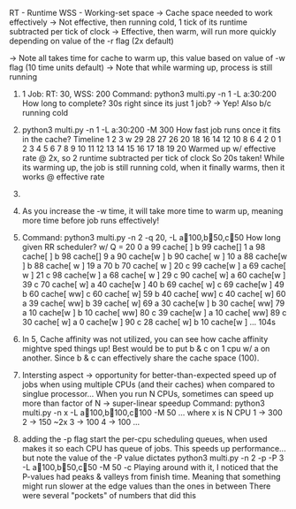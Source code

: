 RT - Runtime
WSS - Working-set space -> Cache space needed to work effectively
-> Not effective, then running cold, 1 tick of its runtime subtracted per tick of clock
-> Effective, then warm, will run more quickly depending on value of the -r flag (2x default)

-> Note all takes time for cache to warm up, this value based on value of -w flag (10 time units default)
-> Note that while warming up, process is still running
1. 1 Job: RT: 30, WSS: 200
    Command: python3 multi.py -n 1 -L a:30:200
    How long to complete?
    30s right since its just 1 job? -> Yep! Also b/c running cold

2. python3 multi.py -n 1 -L a:30:200 -M 300
    How fast job runs once it fits in the cache?
    Timeline
    1   2   3                           w
    29  28  27  26                      20  18  16  14  12  10  8   6   4   2   0
    1   2   3   4   5   6   7   8   9   10  11  12  13  14  15  16  17  18  19  20
    Warmed up w/ effective rate @ 2x, so 2 runtime subtracted per tick of clock
    So 20s taken!
    While its warming up, the job is still running cold, when it finally warms, then it works @ effective rate
3. 
4. As you increase the -w time, it will take more time to warm up, meaning more time before job runs effectively!
5. Command: python3 multi.py -n 2 -q 20, -L a:100:100,b:100:50,c:100:50
    How long given RR scheduler? w/ Q = 20
    0 a 99 cache[ ]             b 99 cache[]
    1 a 98 cache[ ]             b 98 cache[]
    9 a 90 cache[w ]            b 90 cache[ w ]
    10 a 88 cache[w ]           b 88 cache[ w ]
    19 a 70                     b 70 cache[ w ]
    20 c 99 cache[w  ]          a 69 cache[ w ]
    21 c 98 cache[w  ]          a 68 cache[ w ]
    29 c 90 cache[  w]          a 60 cache[w  ]
    39 c 70 cache[  w]          a 40 cache[w  ]
    40 b 69 cache[  w]          c 69 cache[w  ]
    49 b 60 cache[ ww]          c 60 cache[  w]
    59 b 40 cache[ ww]          c 40 cache[  w]
    60 a 39 cache[ ww]          b 39 cache[  w]
    69 a 30 cache[w  ]          b 30 cache[ ww]
    79 a 10 cache[w  ]          b 10 cache[ ww]
    80 c 39 cache[w  ]          a 10 cache[ ww]
    89 c 30 cache[  w]          a 0  cache[w  ]
    90 c 28 cache[  w]          b 10 cache[w  ]
    ... 104s

6. In 5, Cache affinity was not utilized, you can see how cache affinity mightve sped things up! Best would be to put b & c on 1 cpu w/ a on another. Since b & c can effectively share the cache space (100).

7. Intersting aspect -> opportunity for better-than-expected speed up of jobs when using multiple CPUs (and their caches) when compared to singlue processor...
    When you run N CPUs, sometimes can speed up more than factor of N -> super-linear speedup
    Command: python3 multi.py -n x -L a:100:100,b:100:100,c:100:100 -M 50
    ... where x is N CPU
    1 -> 300
    2 -> 150 ~2x
    3 -> 100 
    4 -> 100 ...

8. adding the -p flag start the per-cpu scheduling queues, when used makes it so each CPU has queue of jobs. This speeds up performance... but note the value of the -P value dictates
python3 multi.py -n 2 -p -P 3 -L a:100:100,b:100:50,c:100:50 -M 50 -c
    Playing around with it, I noticed that the P-values had peaks & valleys from finish time. Meaning that something might run slower at the edge values than the ones in between
    There were several "pockets" of numbers that did this
